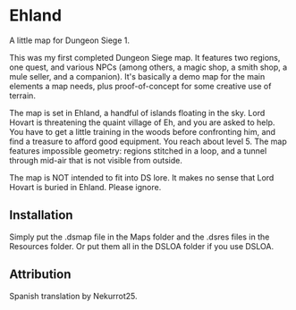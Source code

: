 # Ehland

A little map for Dungeon Siege 1.

This was my first completed Dungeon Siege map. It features two regions, one quest, and various NPCs (among others, a magic shop, a smith shop, a mule seller, and a companion). It's basically a demo map for the main elements a map needs, plus proof-of-concept for some creative use of terrain.

The map is set in Ehland, a handful of islands floating in the sky. Lord Hovart is threatening the quaint village of Eh, and you are asked to help. You have to get a little training in the woods before confronting him, and find a treasure to afford good equipment. You reach about level 5. The map features impossible geometry: regions stitched in a loop, and a tunnel through mid-air that is not visible from outside.

The map is NOT intended to fit into DS lore. It makes no sense that Lord Hovart is buried in Ehland. Please ignore.


## Installation

Simply put the .dsmap file in the Maps folder and the .dsres files in the Resources folder. Or put them all in the DSLOA folder if you use DSLOA.


## Attribution

Spanish translation by Nekurrot25.
